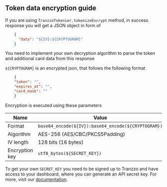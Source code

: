 ## Token data encryption guide
If you are using `TranzzoTokenier.tokenizeEncrypt` method, in success response you will get a JSON object in form of

```json
    {
      "data": "${IV}:${CRYPTOGRAM}"
    }
``` 

You need to implement your own decryption algorithm to parse the token and additional card data from this response

`${CRYPTOGRAM}` is an encrypted json, that follows the following format
```json
    {
    "token": "",
    "expires_at": "",
    "card_mask": ""
    }
```
Encryption is executed using these parameters

| Name           | Value                                               |
| ------         | ------                                              |
| Format         | `base64_encode(${IV}):base64_encode(${CRYPTOGRAM})` |
| Algorithm      | AES-256 (AES/CBC/PKCS5Padding)                      |
| IV length      | 128 bits (16 bytes)                                 |
| Encryption key | `utf8_bytes(${SECRET_KEY})`                         |

To get your own `SECRET_KEY` you need to be signed up to Tranzzo and have access to your dashboard, where you can generate an API secret key. For more, visit our [documentation](https://cdn.tranzzo.com/tranzzo-api/index.html#introduction).
